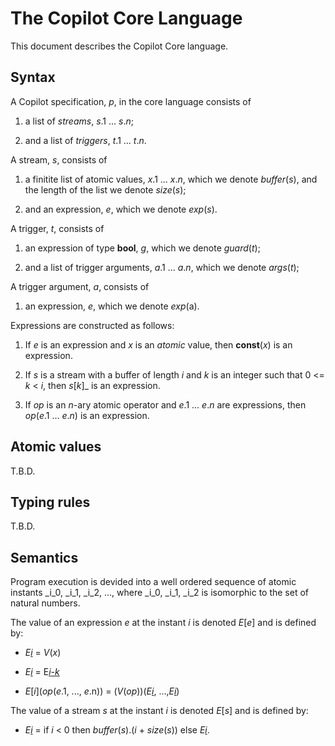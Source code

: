 The Copilot Core Language
=========================

This document describes the Copilot Core language.

Syntax
------

A Copilot specification, _p_, in the core language consists of

  1. a list of *streams*, _s_.1 ... _s_._n_;

  2. and a list of *triggers*, _t_.1 ... _t_._n_.

A stream, _s_, consists of

  1. a finitite list of atomic values, _x_.1 ... _x_._n_, which we denote
     *buffer*(_s_), and the length of the list we denote *size*(_s_);

  2. and an expression, _e_, which we denote *exp*(_s_).

A trigger, _t_, consists of

  1. an expression of type __bool__, _g_, which we denote *guard*(_t_);

  2. and a list of trigger arguments, _a_.1 ... _a_._n_, which we denote
     *args*(_t_);

A trigger argument, _a_, consists of

  1. an expression, _e_, which we denote *exp*(a).

Expressions are constructed as follows:

  1. If _e_ is an expression and _x_ is an *atomic* value,
     then __const__(_x_) is an expression.

  2. If _s_ is a stream with a buffer of length _i_ and _k_ is an integer such
     that 0 <= _k_ < _i_, then _s_[_k_]_ is an expression.

  3. If _op_ is an *n*-ary atomic operator and _e_.1 ... _e_._n_ are
     expressions, then _op_(_e_.1 ... _e_._n_) is an expression.

Atomic values
-------------

T.B.D.

Typing rules
------------

T.B.D.

Semantics
---------

Program execution is devided into a well ordered sequence of atomic instants
_i_0, _i_1, _i_2, ..., where _i_0, _i_1, _i_2 is isomorphic to the set of
natural numbers.

The value of an expression _e_ at the instant _i_ is denoted *E*[_e_] and is
defined by:

  + *E*[_i_](__const__(_x_)) = *V*(_x_)

  + *E*[_i_](_s_[_k_]) = E[_i_-_k_](_s_)

  + *E*[_i_](_op_(_e_.1, ..., _e_.n)) =
    (*V*(_op_))(*E*[_i_](_e_.0), ...,*E*[_i_](_e_.n))

The value of a stream _s_ at the instant _i_ is denoted *E*[_s_] and is defined
by:

  + *E*[_i_](_s_) = if _i_ < 0 then *buffer*(_s_).(_i_ + *size*(_s_))
     else *E*[_i_](*exp(_s_)).
